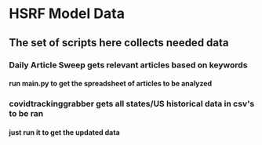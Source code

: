# HSRF Model Data
## The set of scripts here collects needed data

### Daily Article Sweep gets relevant articles based on keywords
#### run main.py to get the spreadsheet of articles to be analyzed


### covidtrackinggrabber gets all states/US historical data in csv's to be ran
#### just run it to get the updated data